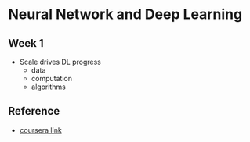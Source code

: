 # Neural Network and Deep Learning

## Week 1
* Scale drives DL progress
  * data
  * computation
  * algorithms







## Reference
* [coursera link](https://www.coursera.org/learn/neural-networks-deep-learning/home/week/1)
